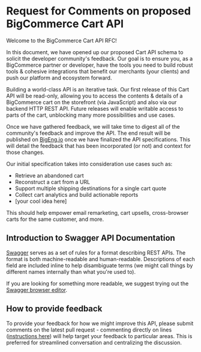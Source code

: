 # Request for Comments on proposed BigCommerce Cart API

Welcome to the BigCommerce Cart API RFC!

In this document, we have opened up our proposed Cart API schema to solicit the developer community's feedback. Our goal is to ensure you, as a BigCommerce partner or developer, have the tools you need to build robust tools & cohesive integrations that benefit our merchants (your clients) and push our platform and ecosystem forward.

Building a world-class API is an iterative task. Our first release of this Cart API will be read-only, allowing you to access the contents & details of a BigCommerce cart on the storefront (via JavaScript) and also via our backend HTTP REST API. Future releases will enable writable access to parts of the cart, unblocking many more possibilities and use cases.

Once we have gathered feedback, we will take time to digest all of the community's feedback and improve the API. The end result will be published on [BigEng.io](http://bigeng.io) once we have finalized the API specifications. This will detail the feedback that has been incorporated (or not) and context for those changes.

Our initial specification takes into consideration use cases such as:
- Retrieve an abandoned cart
- Reconstruct a cart from a URL
- Support multiple shipping destinations for a single cart quote
- Collect cart analytics and build actionable reports
- [your cool idea here]

This should help empower email remarketing, cart upsells, cross-browser carts for the same customer, and more.

## Introduction to Swagger API Documentation

[Swagger](http://swagger.io/) serves as a set of rules for a format describing REST APIs. The format is both machine-readable and human-readable. Descriptions of each field are included inline to help disambiguate terms (we might call things by different names internally than what you're used to).

If you are looking for something more readable, we suggest trying out the [Swagger browser editor](https://editor.swagger.io/#/?import=https://raw.githubusercontent.com/bigcommerce/api/master/swagger/checkout-draft.yaml).

## How to provide feedback

To provide your feedback for how we might improve this API, please submit comments on the latest pull request - commenting directly on lines ([instructions here](https://developer.github.com/guides/working-with-comments/#pull-request-comments-on-a-line)) will help target your feedback to particular areas. This is preferred for streamlined conversation and centralizing the discussion.

